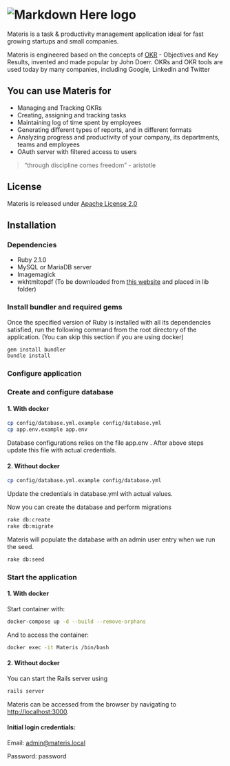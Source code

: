 # ![Markdown Here logo](https://raw.githubusercontent.com/nickmc01/materis/master/app/assets/images/logo.png)

Materis is a task & productivity management application ideal for fast growing startups and small companies. 

Materis is engineered based on the concepts of [OKR](https://en.wikipedia.org/wiki/OKR) - Objectives and Key Results, invented and made popular by John Doerr. OKRs and OKR tools are used today by many companies, including Google, LinkedIn and Twitter

## You can use Materis for
- Managing and Tracking OKRs
- Creating, assigning and tracking tasks
- Maintaining log of time spent by employees
- Generating different types of reports, and in different formats
- Analyzing progress and productivity of your company, its departments, teams and employees
- OAuth server with filtered access to users	

> “through discipline comes freedom” - aristotle

## License
Materis is released under [Apache License 2.0](https://github.com/foradian/Materis/blob/master/LICENSE)


## Installation

### Dependencies
- Ruby 2.1.0
- MySQL or MariaDB server
- Imagemagick
- wkhtmltopdf (To be downloaded from [this website](http://wkhtmltopdf.org/) and placed in lib folder)


### Install bundler and required gems
Once the specified version of Ruby is installed with all its dependencies satisfied, run the following command from the root directory of the application. (You can skip this section if you are using docker)
```sh
gem install bundler
bundle install
```
### Configure application

### Create and configure database

#### 1. With docker
```sh
cp config/database.yml.example config/database.yml
cp app.env.example app.env
```
Database configurations relies on the file app.env . After above steps update this file with actual credentials.

#### 2. Without docker
```sh
cp config/database.yml.example config/database.yml
```
Update the credentials in database.yml with actual values.

Now you can create the database and perform migrations
```sh
rake db:create
rake db:migrate
```
Materis will populate the database with an admin user entry when we run the seed.
```sh
rake db:seed
```
### Start the application

#### 1. With docker
Start container with:
```sh
docker-compose up -d --build --remove-orphans
```

And to access the container:

```sh
docker exec -it Materis /bin/bash
```

#### 2. Without docker
You can start the Rails server using
```sh
rails server
```


Materis can be accessed from the browser by navigating to [http://localhost:3000]().
#### Initial login credentials:
Email: admin@materis.local

Password: password
